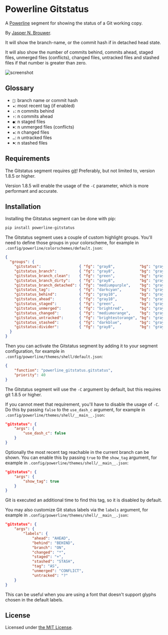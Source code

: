 Powerline Gitstatus
===================

A [Powerline][1] segment for showing the status of a Git working copy.

By [Jasper N. Brouwer][2].

It will show the branch-name, or the commit hash if in detached head state.

It will also show the number of commits behind, commits ahead, staged files,
unmerged files (conflicts), changed files, untracked files and stashed files
if that number is greater than zero.

![screenshot][4]

Glossary
--------
- ``: branch name or commit hash
- `★`: most recent tag (if enabled)
- `↓`: n commits behind
- `↑`: n commits ahead
- `●`: n staged files
- `✖`: n unmerged files (conflicts)
- `✚`: n changed files
- `…`: n untracked files
- `⚑`: n stashed files

Requirements
------------

The Gitstatus segment requires [git][5]! Preferably, but not limited to, version 1.8.5 or higher.

Version 1.8.5 will enable the usage of the `-C` parameter, which is more performant and accurate.

Installation
------------

Installing the Gitstatus segment can be done with pip:

```txt
pip install powerline-gitstatus
```

The Gitstatus segment uses a couple of custom highlight groups. You'll need to define those groups in your colorscheme,
for example in `.config/powerline/colorschemes/default.json`:

```json
{
  "groups": {
    "gitstatus":                 { "fg": "gray8",           "bg": "gray2", "attrs": [] },
    "gitstatus_branch":          { "fg": "gray8",           "bg": "gray2", "attrs": [] },
    "gitstatus_branch_clean":    { "fg": "green",           "bg": "gray2", "attrs": [] },
    "gitstatus_branch_dirty":    { "fg": "gray8",           "bg": "gray2", "attrs": [] },
    "gitstatus_branch_detached": { "fg": "mediumpurple",    "bg": "gray2", "attrs": [] },
    "gitstatus_tag":             { "fg": "darkcyan",        "bg": "gray2", "attrs": [] },
    "gitstatus_behind":          { "fg": "gray10",          "bg": "gray2", "attrs": [] },
    "gitstatus_ahead":           { "fg": "gray10",          "bg": "gray2", "attrs": [] },
    "gitstatus_staged":          { "fg": "green",           "bg": "gray2", "attrs": [] },
    "gitstatus_unmerged":        { "fg": "brightred",       "bg": "gray2", "attrs": [] },
    "gitstatus_changed":         { "fg": "mediumorange",    "bg": "gray2", "attrs": [] },
    "gitstatus_untracked":       { "fg": "brightestorange", "bg": "gray2", "attrs": [] },
    "gitstatus_stashed":         { "fg": "darkblue",        "bg": "gray2", "attrs": [] },
    "gitstatus:divider":         { "fg": "gray8",           "bg": "gray2", "attrs": [] }
  }
}
```

Then you can activate the Gitstatus segment by adding it to your segment configuration,
for example in `.config/powerline/themes/shell/default.json`:

```json
{
    "function": "powerline_gitstatus.gitstatus",
    "priority": 40
}
```

The Gitstatus segment will use the `-C` argument by default, but this requires git 1.8.5 or higher.

If you cannot meet that requirement, you'll have to disable the usage of `-C`.
Do this by passing `false` to the `use_dash_c` argument, for example in `.config/powerline/themes/shell/__main__.json`:

```json
"gitstatus": {
    "args": {
        "use_dash_c": false
    }
}
```

Optionally the most recent tag reachable in the current branch can be shown.
You can enable this by passing `true` to the `show_tag` argument, for example in `.config/powerline/themes/shell/__main__.json`:

```json
"gitstatus": {
    "args": {
        "show_tag": true
    }
}
```

Git is executed an additional time to find this tag, so it is disabled by default.

You may also customize Git status labels via the `labels` argument, for example in `.config/powerline/themes/shell/__main__.json`:

```json
"gitstatus": {
    "args": {
        "labels": {
            "ahead": "AHEAD",
            "behind": "BEHIND",
            "branch": "ON",
            "changed": "*",
            "staged": "+",
            "stashed": "STASH",
            "tag": "AS",
            "unmerged": "CONFLICT",
            "untracked": "?"
    }
}
```

This can be useful when you are using a font that doesn't support glyphs chosen in the default labels.

License
-------

Licensed under [the MIT License][3].

[1]: https://powerline.readthedocs.org/en/master/
[2]: https://github.com/jaspernbrouwer
[3]: https://github.com/jaspernbrouwer/powerline-gitstatus/blob/master/LICENSE
[4]: https://github.com/jaspernbrouwer/powerline-gitstatus/blob/master/screenshot.png
[5]: https://git-scm.com/
